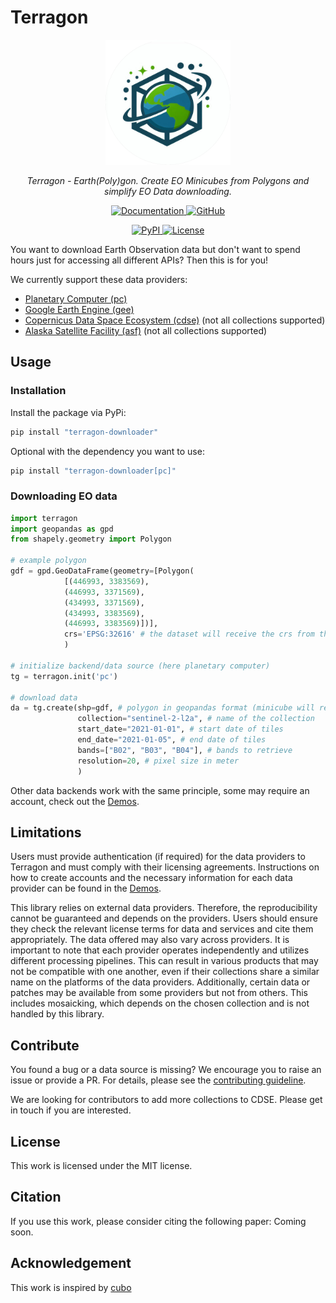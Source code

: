 # Terragon
<p align="center">
    <a href="https://github.com/drnhhl/terragon"><img src="https://github.com/drnhhl/terragon/raw/main/docs/_static/logo.png" style="width: 200px" ></a>
</p>
<p align="center">
    <em>Terragon - Earth(Poly)gon. Create EO Minicubes from Polygons and simplify EO Data downloading.</em>
</p>
<p align="center">
    <a href='https://terragon.readthedocs.io/en/latest/?badge=latest'>
        <img src='https://img.shields.io/badge/Readthedocs-%23000000.svg?style=for-the-badge&logo=readthedocs&logoColor=white' alt='Documentation' />
    </a>
    <a href="https://github.com/drnhhl/terragon" target="_blank">
        <img src="https://img.shields.io/badge/github-%23121011.svg?style=for-the-badge&logo=github&logoColor=white" alt="GitHub">
    </a>
</p>
<p align="center">
    <a href='https://pypi.python.org/pypi/terragon-downloader'>
        <img src='https://img.shields.io/pypi/v/terragon-downloader.svg' alt='PyPI' />
    </a>
    <a href="https://opensource.org/licenses/MIT" target="_blank">
        <img src="https://img.shields.io/badge/License-MIT-blue.svg" alt="License">
    </a>
</p>

You want to download Earth Observation data but don't want to spend hours just for accessing all different APIs? Then this is for you!

We currently support these data providers:
- [Planetary Computer (pc)](https://planetarycomputer.microsoft.com/catalog)
- [Google Earth Engine (gee)](https://developers.google.com/earth-engine/datasets)
- [Copernicus Data Space Ecosystem (cdse)](https://dataspace.copernicus.eu/explore-data/data-collections) (not all collections supported)
- [Alaska Satellite Facility (asf)](https://docs.asf.alaska.edu/datasets/using_ASF_data/) (not all collections supported)

## Usage
### Installation
Install the package via PyPi:
```python
pip install "terragon-downloader"
```
Optional with the dependency you want to use:
```python
pip install "terragon-downloader[pc]"
```
### Downloading EO data
```python
import terragon
import geopandas as gpd
from shapely.geometry import Polygon

# example polygon
gdf = gpd.GeoDataFrame(geometry=[Polygon(
            [(446993, 3383569),
            (446993, 3371569),
            (434993, 3371569),
            (434993, 3383569),
            (446993, 3383569)])],
            crs='EPSG:32616' # the dataset will receive the crs from the dataframe
            )

# initialize backend/data source (here planetary computer)
tg = terragon.init('pc')

# download data
da = tg.create(shp=gdf, # polygon in geopandas format (minicube will receive the same CRS)
               collection="sentinel-2-l2a", # name of the collection
               start_date="2021-01-01", # start date of tiles
               end_date="2021-01-05", # end date of tiles
               bands=["B02", "B03", "B04"], # bands to retrieve
               resolution=20, # pixel size in meter
               )
```
Other data backends work with the same principle, some may require an account, check out the [Demos](https://github.com/drnhhl/terragon/tree/main/docs/demo_files).

## Limitations
Users must provide authentication (if required) for the data providers to Terragon and must comply with their licensing agreements. Instructions on how to create accounts and the necessary information for each data provider can be found in the [Demos](https://github.com/drnhhl/terragon/tree/main/docs/demo_files).

This library relies on external data providers. Therefore, the reproducibility cannot be guaranteed and depends on the providers. Users should ensure they check the relevant license terms for data and services and cite them appropriately. The data offered may also vary across providers. It is important to note that each provider operates independently and utilizes different processing pipelines. This can result in various products that may not be compatible with one another, even if their collections share a similar name on the platforms of the data providers. Additionally, certain data or patches may be available from some providers but not from others. This includes mosaicking, which depends on the chosen collection and is not handled by this library.

## Contribute
You found a bug or a data source is missing? We encourage you to raise an issue or provide a PR. For details, please see the [contributing guideline](https://terragon.readthedocs.io/en/latest/source/contributing.html).

We are looking for contributors to add more collections to CDSE. Please get in touch if you are interested.

## License
This work is licensed under the MIT license.

## Citation
If you use this work, please consider citing the following paper: Coming soon.

## Acknowledgement
This work is inspired by [cubo](https://github.com/ESDS-Leipzig/cubo)